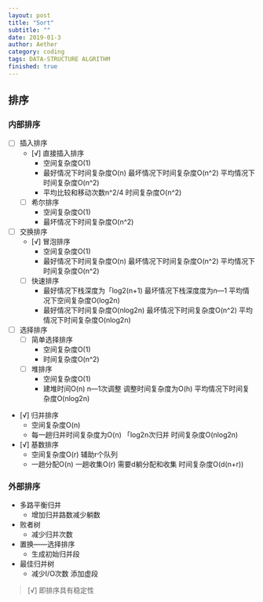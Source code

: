 ```yaml
---
layout: post
title: "Sort"
subtitle: ""
date: 2019-01-3
author: Aether
category: coding
tags: DATA-STRUCTURE ALGRITHM
finished: true
---
```


## 排序

### 内部排序
- [ ] 插入排序
	- [√] 直接插入排序
		- 空间复杂度O(1)
		- 最好情况下时间复杂度O(n)
最坏情况下时间复杂度O(n^2)
平均情况下时间复杂度O(n^2)
		- 平均比较和移动次数n^2/4  时间复杂度O(n^2)
	- [ ] 希尔排序
		- 空间复杂度O(1)
		- 最坏情况下时间复杂度O(n^2)
- [ ] 交换排序
	- [√] 冒泡排序
		- 空间复杂度O(1)
		- 最好情况下时间复杂度O(n)
最坏情况下时间复杂度O(n^2)
平均情况下时间复杂度O(n^2)
	- [ ] 快速排序
		- 最好情况下栈深度为「log2(n+1) 
最坏情况下栈深度度为n—1
平均情况下空间复杂度O(log2n)
		- 最好情况下时间复杂度O(nlog2n)
最坏情况下时间复杂度O(n^2)
平均情况下时间复杂度O(nlog2n)
- [ ] 选择排序
	- [ ] 简单选择排序
		- 空间复杂度O(1)
		- 时间复杂度O(n^2)
	- [ ] 堆排序
		- 空间复杂度O(1)
		- 建堆时间O(n)  n—1次调整  调整时间复杂度为O(h)
平均情况下时间复杂度O(nlog2n)
- [√] 归并排序
	- 空间复杂度O(n)
	- 每一趟归并时间复杂度为O(n) 「log2n次归并
时间复杂度O(nlog2n)
- [√] 基数排序
	- 空间复杂度O(r) 辅助r个队列
	- 一趟分配O(n)  一趟收集O(r)  需要d躺分配和收集
时间复杂度O(d(n+r))

### 外部排序
- 多路平衡归并
	- 增加归并路数减少躺数
- 败者树
	- 减少归并次数
- 置换——选择排序
	- 生成初始归并段
- 最佳归并树
	- 减少I/O次数  添加虚段
	
>  [√] 即排序具有稳定性
